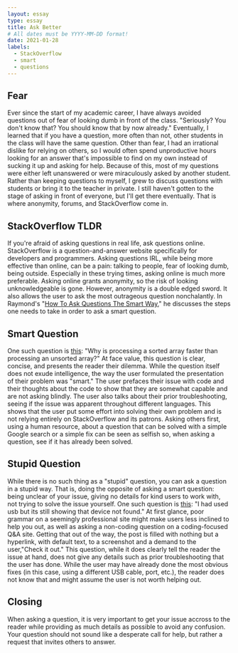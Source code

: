 ```yaml
---
layout: essay
type: essay
title: Ask Better
# All dates must be YYYY-MM-DD format!
date: 2021-01-28
labels:
  - StackOverflow
  - smart
  - questions
---
```


## Fear
Ever since the start of my academic career, I have always avoided questions out of fear of looking dumb in front of the class. "Seriously? You don't know that? You should know that by now already." Eventually, I learned that if you have a question, more often than not, other students in the class will have the same question. Other than fear, I had an irrational dislike for relying on others, so I would often spend unproductive hours looking for an answer that's impossible to find on my own instead of sucking it up and asking for help. Because of this, most of my questions were either left unanswered or were miraculously asked by another student. Rather than keeping questions to myself, I grew to discuss questions with students or bring it to the teacher in private. I still haven't gotten to the stage of asking in front of everyone, but I'll get there eventually. That is where anonymity, forums, and StackOverflow come in. 

## StackOverflow TLDR
If you're afraid of asking questions in real life, ask questions online. StackOverflow is a question-and-answer website specifically for developers and programmers. Asking questions IRL, while being more effective than online, can be a pain: talking to people, fear of looking dumb, being outside. Especially in these trying times, asking online is much more preferable. Asking online grants anonymity, so the risk of looking unknowledgeable is gone. However, anonymity is a double edged sword. It also allows the user to ask the most outrageous question nonchalantly. In Raymond's "[How To Ask Questions The Smart Way](http://www.catb.org/esr/faqs/smart-questions.html)," he discusses the steps one needs to take in order to ask a smart question. 

## Smart Question
One such question is [this](https://stackoverflow.com/questions/11227809/why-is-processing-a-sorted-array-faster-than-processing-an-unsorted-array): "Why is processing a sorted array faster than processing an unsorted array?" At face value, this question is clear, concise, and presents the reader their dilemma. While the question itself does not exude intelligence, the way the user formulated the presentation of their problem was "smart." The user prefaces their issue with code and their thoughts about the code to show that they are somewhat capable and are not asking blindly. The user also talks about their prior troubleshooting, seeing if the issue was apparent throughout different languages. This shows that the user put some effort into solving their own problem and is not relying entirely on StackOverflow and its patrons. Asking others first, using a human resource, about a question that can be solved with a simple Google search or a simple fix can be seen as selfish so, when asking a question, see if it has already been solved. 

## Stupid Question
While there is no such thing as a "stupid" question, you can ask a question in a stupid way. That is, doing the opposite of asking a smart question: being unclear of your issue, giving no details for kind users to work with, not trying to solve the issue yourself. One such question is [this](https://stackoverflow.com/questions/58302146/i-had-used-usb-but-its-still-showing-that-device-not-found): "I had used usb but its still showing that device not found." At first glance, poor grammar on a seemingly professional site might make users less inclined to help you out, as well as asking a non-coding question on a coding-focused Q&A site. Getting that out of the way, the post is filled with nothing but a hyperlink, with default text, to a screenshot and a demand to the user,"Check it out." This question, while it does clearly tell the reader the issue at hand, does not give any details such as prior troubleshooting that the user has done. While the user may have already done the most obvious fixes (in this case, using a different USB cable, port, etc.), the reader does not know that and might assume the user is not worth helping out. 

## Closing
When asking a question, it is very important to get your issue accross to the reader while providing as much details as possible to avoid any confusion.  Your question should not sound like a desperate call for help, but rather a request that invites others to answer.
